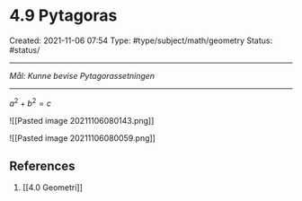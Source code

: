 # 4.9 Pytagoras
Created: 2021-11-06 07:54
Type: #type/subject/math/geometry 
Status: #status/

---

*Mål: Kunne bevise Pytagorassetningen*

---

$a^2+b^2=c$

![[Pasted image 20211106080143.png]]

![[Pasted image 20211106080059.png]]

## References
1. [[4.0 Geometri]]